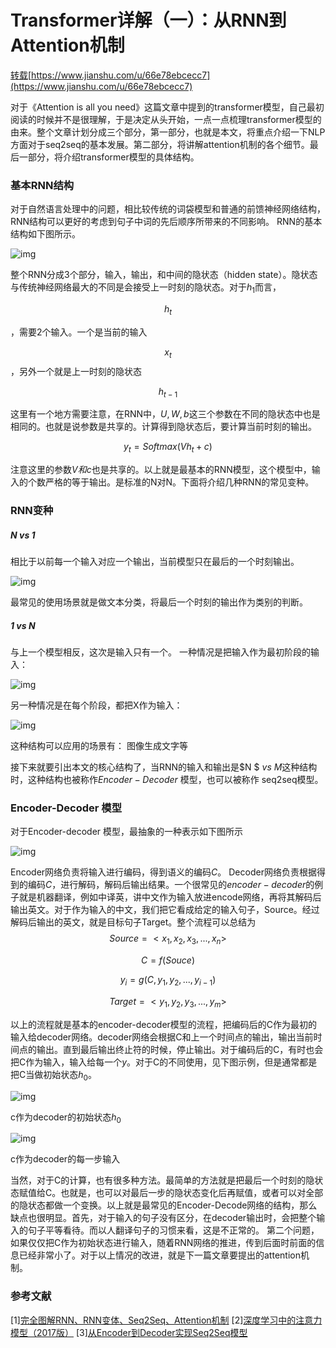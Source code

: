 # Transformer详解（一）：从RNN到Attention机制

[转载]([https://www.jianshu.com/p/c5723c3bb921](https://www.jianshu.com/p/c5723c3bb921)
)[https://www.jianshu.com/u/66e78ebcecc7](https://www.jianshu.com/u/66e78ebcecc7)

对于《Attention is all you need》这篇文章中提到的transformer模型，自己最初阅读的时候并不是很理解，于是决定从头开始，一点一点梳理transformer模型的由来。整个文章计划分成三个部分，第一部分，也就是本文，将重点介绍一下NLP方面对于seq2seq的基本发展。第二部分，将讲解attention机制的各个细节。最后一部分，将介绍transformer模型的具体结构。

### 基本RNN结构

对于自然语言处理中的问题，相比较传统的词袋模型和普通的前馈神经网络结构，RNN结构可以更好的考虑到句子中词的先后顺序所带来的不同影响。
RNN的基本结构如下图所示。



![img](https://upload-images.jianshu.io/upload_images/6963844-b6003fb2c504ad43.jpg?imageMogr2/auto-orient/strip%7CimageView2/2/w/720/format/webp)


整个RNN分成3个部分，输入，输出，和中间的隐状态（hidden state）。隐状态与传统神经网络最大的不同是会接受上一时刻的隐状态。对于$h_1$而言，



$$h_t$$

，需要2个输入。一个是当前的输入

$$x_t$$
，另外一个就是上一时刻的隐状态

$$h_{t-1}$$

这里有一个地方需要注意，在RNN中，$U,W,b$这三个参数在不同的隐状态中也是相同的。也就是说参数是共享的。计算得到隐状态后，要计算当前时刻的输出。

$$y_t = Softmax(Vh_t+c)$$


注意这里的参数$V和c$也是共享的。以上就是最基本的RNN模型，这个模型中，输入的个数严格的等于输出。是标准的N对N。下面将介绍几种RNN的常见变种。

### RNN变种

##### N vs 1

相比于以前每一个输入对应一个输出，当前模型只在最后的一个时刻输出。





![img](https://upload-images.jianshu.io/upload_images/6963844-e4a2646cff524e48.jpg?imageMogr2/auto-orient/strip%7CimageView2/2/w/720/format/webp)



最常见的使用场景就是做文本分类，将最后一个时刻的输出作为类别的判断。

##### 1 vs N

与上一个模型相反，这次是输入只有一个。
一种情况是把输入作为最初阶段的输入：





![img](https://upload-images.jianshu.io/upload_images/6963844-c3f187af8697b45d.jpg?imageMogr2/auto-orient/strip%7CimageView2/2/w/1000/format/webp)



另一种情况是在每个阶段，都把X作为输入：





![img](https://upload-images.jianshu.io/upload_images/6963844-7505eadd57873c0e.jpg?imageMogr2/auto-orient/strip%7CimageView2/2/w/720/format/webp)


这种结构可以应用的场景有： 图像生成文字等

接下来就要引出本文的核心结构了，当RNN的输入和输出是$N $ $vs$  $M$这种结构时，这种结构也被称作$Encoder-Decoder$ 模型，也可以被称作 seq2seq模型。

### Encoder-Decoder 模型

对于Encoder-decoder 模型，最抽象的一种表示如下图所示



![img](https://upload-images.jianshu.io/upload_images/6963844-44aed20730d1e928.png?imageMogr2/auto-orient/strip%7CimageView2/2/w/701/format/webp)


Encoder网络负责将输入进行编码，得到语义的编码$C$。 Decoder网络负责根据得到的编码$C$，进行解码，解码后输出结果。一个很常见的$encoder-decoder$的例子就是机器翻译，例如中译英，讲中文作为输入放进encode网络，再将其解码后输出英文。对于作为输入的中文，我们把它看成给定的输入句子，Source。经过解码后输出的英文，就是目标句子Target。整个流程可以总结为
$$Source =<x_1,x_2,x_3,...,x_n>$$

$$C = f(Souce)$$


$$y_i = g(C,y_1,y_2,...,y_{i-1})$$


$$ Target = <y_1,y_2,y_3,...,y_m>$$


以上的流程就是基本的encoder-decoder模型的流程，把编码后的C作为最初的输入给decoder网络。decoder网络会根据C和上一个时间点的输出，输出当前时间点的输出。直到最后输出终止符的时候，停止输出。对于编码后的C，有时也会把C作为输入，输入给每一个$y$。对于C的不同使用，见下图示例，但是通常都是把C当做初始状态$h_0$。



![img](https://upload-images.jianshu.io/upload_images/6963844-b83936c024a97262.png?imageMogr2/auto-orient/strip%7CimageView2/2/w/756/format/webp)

c作为decoder的初始状态$h_0$







![img](https://upload-images.jianshu.io/upload_images/6963844-529cf11783c9e5ae.png?imageMogr2/auto-orient/strip%7CimageView2/2/w/756/format/webp)

c作为decoder的每一步输入


当然，对于C的计算，也有很多种方法。最简单的方法就是把最后一个时刻的隐状态赋值给C。也就是，也可以对最后一步的隐状态变化后再赋值，或者可以对全部的隐状态都做一个变换。以上就是最常见的Encoder-Decode网络的结构，那么缺点也很明显。首先，对于输入的句子没有区分，在decoder输出时，会把整个输入的句子平等看待。而以人翻译句子的习惯来看，这是不正常的。 第二个问题，如果仅仅把C作为初始状态进行输入，随着RNN网络的推进，传到后面时前面的信息已经非常小了。对于以上情况的改进，就是下一篇文章要提出的attention机制。

### 参考文献

[1][完全图解RNN、RNN变体、Seq2Seq、Attention机制](https://zhuanlan.zhihu.com/p/28054589)
[2][深度学习中的注意力模型（2017版）](https://zhuanlan.zhihu.com/p/37601161)
[3][从Encoder到Decoder实现Seq2Seq模型](https://zhuanlan.zhihu.com/p/27608348)

